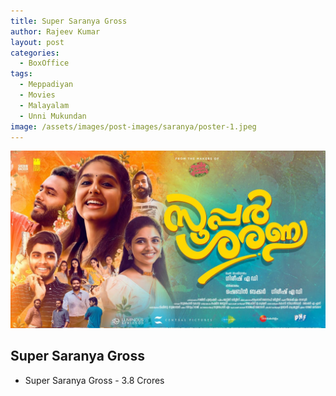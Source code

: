 ```yaml
---
title: Super Saranya Gross
author: Rajeev Kumar
layout: post
categories:
  - BoxOffice
tags:
  - Meppadiyan
  - Movies
  - Malayalam
  - Unni Mukundan
image: /assets/images/post-images/saranya/poster-1.jpeg
---
```


![Super Saranya featured image](/assets/images/post-images/saranya/poster-1.jpeg)

## Super Saranya Gross
- Super Saranya Gross - 3.8 Crores
